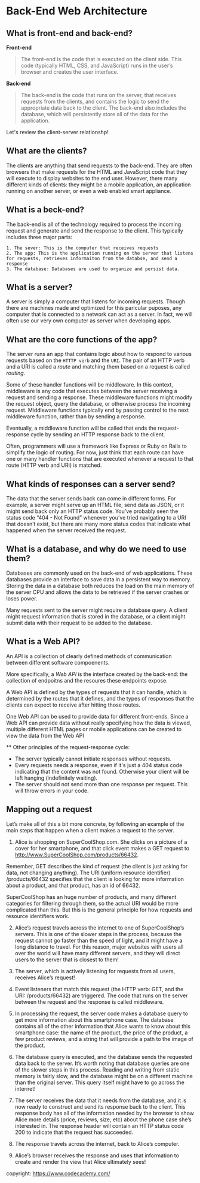 # Back-End Web Architecture

## What is front-end and back-end?

**Front-end**
> The front-end is the code that is executed on the client side. This code (typically HTML, CSS, and JavaScript) runs in the user’s browser and creates the user interface.

**Back-end**
> The back-end is the code that runs on the server, that receives requests from the clients, and contains the logic to send the appropriate data back to the client. The back-end also includes the database, which will persistently store all of the data for the application.

Let's review the client-server relationshp!


## What are the clients?

The clients are anything that send requests to the back-end. They are often browsers that make requests for the HTML and JavaScript code that they will execute to display websites to the end user. However, there many different kinds of clients: they might be a mobile application, an application running on another server, or even a web enabled smart appliance.

## What is a beck-end?

The back-end is all of the technology required to process the incoming request and generate and send the response to the client. This typically includes three major parts:
```
1. The sever: This is the computer that receives requests
2. The app: This is the application running on the server that listens for requests, retrieves informaiton from the databse, and send a response
3. The database: Databases are used to organize and persist data.
```

## What is a server?

A server is simply a computer that listens for incoming requests. Though there are machines made and optimized for this paricular puposes, any computer that is connected to a network can act as a server.
In fact, we will often use our very own computer as server when developing apps.

## What are the core functions of the app?

The server runs an app that contains logic about how to respond to various requests based on the `HTTTP verb` and the `URI`. The pair of an HTTP verb and a URI is called a *route* and matching them based on a request is called *routing*.

Some of these handler functions will be middleware. In this context, middleware is any code that executes between the server receiving a request and sending a response. These middleware functions might modify the request object, query the database, or otherwise process the incoming request. Middleware functions typically end by passing control to the next middleware function, rather than by sending a response.

Eventually, a middleware function will be called that ends the request-response cycle by sending an HTTP response back to the client.

Often, programmers will use a framework like Express or Ruby on Rails to simplify the logic of routing. For now, just think that each route can have one or many handler functions that are executed whenever a request to that route (HTTP verb and URI) is matched.

## What kinds of responses can a server send?

The data that the server sends back can come in different forms. For example, a server might serve up an HTML file, send data as JSON, or it might send back only an HTTP status code. You’ve probably seen the status code “404 - Not Found” whenever you’ve tried navigating to a URI that doesn’t exist, but there are many more status codes that indicate what happened when the server received the request.



## What is a database, and why do we need to use them?

Databases are commonly used on the back-end of web applications. These databases provide an interface to save data in a persistent way to memory. Storing the data in a database both reduces the load on the main memory of the server CPU and allows the data to be retrieved if the server crashes or loses power.

Many requests sent to the server might require a database query. A client might request information that is stored in the database, or a client might submit data with their request to be added to the database.


## What is a Web API?

An API is a collection of clearly defined methods of communication between different software compoenents.

More specifically, a *Web API* is the interface created by the back-end: the collection of endpoitns and the resoures these endpoints expose.

A Web API is defined by the types of requests that it can handle, which is determined by the routes that it defines, and the types of responses that the clients can expect to receive after hitting those routes.

One Web API can be used to provide data for different front-ends. Since a Web API can provide data without really specifying how the data is viewed, multiple different HTML pages or mobile applications can be created to view the data from the Web API

** Other principles of the request-response cycle:
- The server typically cannot initiate responses without requests.
- Every requests needs a response, even if it's just a 404 status code indicating that the content was not found. Otherwise your client will be left hanging (indefinitely waiting).
- The server should not send more than one response per request. This will throw errors in your code.

## Mapping out a request

Let’s make all of this a bit more concrete, by following an example of the main steps that happen when a client makes a request to the server.

1. Alice is shopping on SuperCoolShop.com. She clicks on a picture of a cover for her smartphone, and that click event makes a GET request to http://www.SuperCoolShop.com/products/66432.

Remember, GET describes the kind of request (the client is just asking for data, not changing anything). The URI (uniform resource identifier) /products/66432 specifies that the client is looking for more information about a product, and that product, has an id of 66432.

SuperCoolShop has an huge number of products, and many different categories for filtering through them, so the actual URI would be more complicated than this. But this is the general principle for how requests and resource identifiers work.

2. Alice’s request travels across the internet to one of SuperCoolShop’s servers. This is one of the slower steps in the process, because the request cannot go faster than the speed of light, and it might have a long distance to travel. For this reason, major websites with users all over the world will have many different servers, and they will direct users to the server that is closest to them!

3. The server, which is actively listening for requests from all users, receives Alice’s request!

4. Event listeners that match this request (the HTTP verb: GET, and the URI: /products/66432) are triggered. The code that runs on the server between the request and the response is called middleware.

5. In processing the request, the server code makes a database query to get more information about this smartphone case. The database contains all of the other information that Alice wants to know about this smartphone case: the name of the product, the price of the product, a few product reviews, and a string that will provide a path to the image of the product.

6. The database query is executed, and the database sends the requested data back to the server. It’s worth noting that database queries are one of the slower steps in this process. Reading and writing from static memory is fairly slow, and the database might be on a different machine than the original server. This query itself might have to go across the internet!

7. The server receives the data that it needs from the database, and it is now ready to construct and send its response back to the client. This response body has all of the information needed by the browser to show Alice more details (price, reviews, size, etc) about the phone case she’s interested in. The response header will contain an HTTP status code 200 to indicate that the request has succeeded.

8. The response travels across the internet, back to Alice’s computer.

9. Alice’s browser receives the response and uses that information to create and render the view that Alice ultimately sees!


copyright: https://www.codecademy.com/
